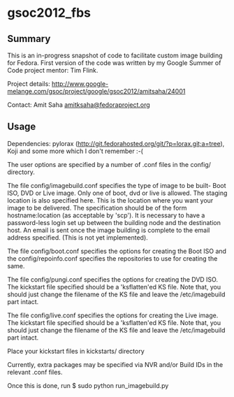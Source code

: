 gsoc2012_fbs
============

Summary
-------

This is an in-progress snapshot of code to facilitate custom image building
for Fedora. First version of the code was written by my Google Summer of Code
project mentor: Tim Flink.

Project details: http://www.google-melange.com/gsoc/project/google/gsoc2012/amitsaha/24001

Contact: Amit Saha <amitksaha@fedoraproject.org>


Usage
-----
Dependencies: pylorax (http://git.fedorahosted.org/git/?p=lorax.git;a=tree), Koji and some more which I don't remember :-(

The user options are specified by a number of .conf files in the config/ directory. 

The file config/imagebuild.conf specifies the type of image to be built- Boot ISO, DVD or Live image. Only one of boot, dvd or live is allowed. The staging location is also specified here. This is the location where you want your image to be delivered. The specification should be of the form hostname:location (as acceptable by 'scp'). It is necessary to have a password-less login set up between the building node and the destination host. An email is sent once the image building is complete to the email address specified. (This is not yet implemented).

The file config/boot.conf specifies the options for creating the Boot ISO and the config/repoinfo.conf specifies the repositories to use for creating the same.

The file config/pungi.conf specifies the options for creating the DVD ISO. The kickstart file specified should be a 'ksflatten'ed KS file. Note that, you should just change the filename of the KS file and leave the /etc/imagebuild part intact.

The file config/live.conf specifies the options for creating the Live image. The kickstart file specified should be a 'ksflatten'ed KS file. Note that, you should just change the filename of the KS file and leave the /etc/imagebuild part intact.

Place your kickstart files in kickstarts/ directory 

Currently, extra packages may be specified via NVR and/or Build IDs in the relevant .conf files.

Once this is done, run
$ sudo python run_imagebuild.py